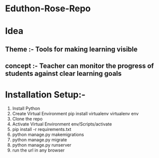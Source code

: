 # Eduthon-Rose-Repo
# Idea
  ## Theme :- Tools for making learning visible
  ## concept :- Teacher can monitor the progress of students against clear learning goals
# Installation Setup:-  
1. Install Python
2. Create Virtual Environment
    pip install virtualenv
    virtualenv env
3. Clone the repo
4. Activate Virtual Environment
    env/Scripts/activate
5. pip install -r requirements.txt
6. python manage.py makemigrations
7. python manage.py migrate
8. python manage.py runserver
9. run the url in any browser
